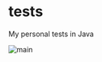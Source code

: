 # tests
My personal tests in Java

![main](https://github.com/ladamski011/tests/actions/workflows/maven.yml/badge.svg)
